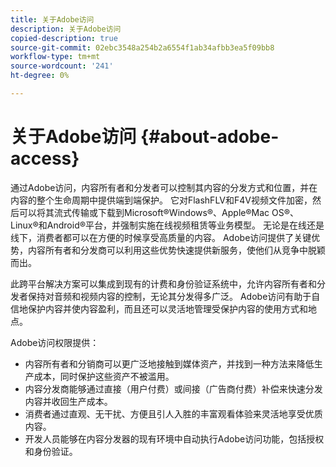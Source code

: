 ```yaml
---
title: 关于Adobe访问
description: 关于Adobe访问
copied-description: true
source-git-commit: 02ebc3548a254b2a6554f1ab34afbb3ea5f09bb8
workflow-type: tm+mt
source-wordcount: '241'
ht-degree: 0%

---
```


# 关于Adobe访问 {#about-adobe-access}

通过Adobe访问，内容所有者和分发者可以控制其内容的分发方式和位置，并在内容的整个生命周期中提供端到端保护。 它对FlashFLV和F4V视频文件加密，然后可以将其流式传输或下载到Microsoft®Windows®、Apple®Mac OS®、Linux®和Android®平台，并强制实施在线视频租赁等业务模型。 无论是在线还是线下，消费者都可以在方便的时候享受高质量的内容。 Adobe访问提供了关键优势，内容所有者和分发商可以利用这些优势快速提供新服务，使他们从竞争中脱颖而出。

此跨平台解决方案可以集成到现有的计费和身份验证系统中，允许内容所有者和分发者保持对音频和视频内容的控制，无论其分发得多广泛。 Adobe访问有助于自信地保护内容并使内容盈利，而且还可以灵活地管理受保护内容的使用方式和地点。

Adobe访问权限提供：

* 内容所有者和分销商可以更广泛地接触到媒体资产，并找到一种方法来降低生产成本，同时保护这些资产不被滥用。
* 内容分发商能够通过直接（用户付费）或间接（广告商付费）补偿来快速分发内容并收回生产成本。
* 消费者通过直观、无干扰、方便且引人入胜的丰富观看体验来灵活地享受优质内容。
* 开发人员能够在内容分发器的现有环境中自动执行Adobe访问功能，包括授权和身份验证。
